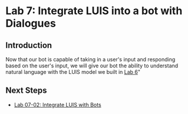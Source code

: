 # Lab 7: Integrate LUIS into a bot with Dialogues

## Introduction

Now that our bot is capable of taking in a user's input and responding based on the user's input, we will give our bot the ability to understand natural language with the LUIS model we built in [Lab 6](../Lab6-Implement_LUIS/02-Implement_LUIS.md)"

## Next Steps

-   [Lab 07-02: Integrate LUIS with Bots](../Lab7-Integrate_LUIS/02-LUIS_Integrate_Bot.md)